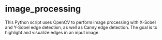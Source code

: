 # image_processing
This Python script uses OpenCV to perform image processing with X-Sobel and Y-Sobel edge detection, as well as Canny edge detection. The goal is to highlight and visualize edges in an input image.
